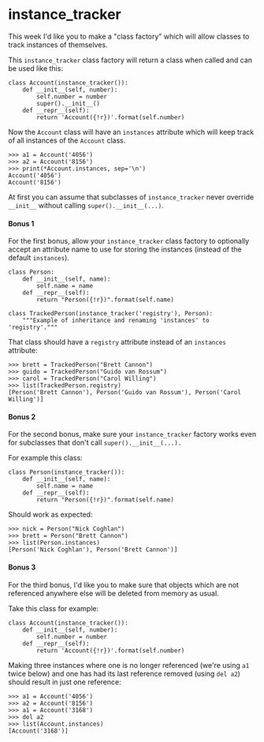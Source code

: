 # instance_tracker

This week I'd like you to make a "class factory" which will allow classes to track instances of themselves.

This `instance_tracker` class factory will return a class when called and can be used like this:

    class Account(instance_tracker()):
        def __init__(self, number):
            self.number = number
            super().__init__()
        def __repr__(self):
            return 'Account({!r})'.format(self.number)

Now the `Account` class will have an `instances` attribute which will keep track of all instances of the 
`Account` class.

    >>> a1 = Account('4056')
    >>> a2 = Account('8156')
    >>> print(*Account.instances, sep='\n')
    Account('4056')
    Account('8156')

At first you can assume that subclasses of `instance_tracker` never override `__init__` without 
calling `super().__init__(...)`.

#### Bonus 1

For the first bonus, allow your `instance_tracker` class factory to optionally accept an attribute name to 
use for storing the instances (instead of the default `instances`).

    class Person:
        def __init__(self, name):
            self.name = name
        def __repr__(self):
            return "Person({!r})".format(self.name)
    
    class TrackedPerson(instance_tracker('registry'), Person):
        """Example of inheritance and renaming 'instances' to 'registry'."""

That class should have a `registry` attribute instead of an `instances` attribute:

    >>> brett = TrackedPerson("Brett Cannon")
    >>> guido = TrackedPerson("Guido van Rossum")
    >>> carol = TrackedPerson("Carol Willing")
    >>> list(TrackedPerson.registry)
    [Person('Brett Cannon'), Person('Guido van Rossum'), Person('Carol Willing')]

#### Bonus 2

For the second bonus, make sure your `instance_tracker` factory works even for subclasses that don't call 
`super().__init__(...).`

For example this class:

    class Person(instance_tracker()):
        def __init__(self, name):
            self.name = name
        def __repr__(self):
            return "Person({!r})".format(self.name)

Should work as expected:

    >>> nick = Person("Nick Coghlan")
    >>> brett = Person("Brett Cannon")
    >>> list(Person.instances)
    [Person('Nick Coghlan'), Person('Brett Cannon')]

#### Bonus 3

For the third bonus, I'd like you to make sure that objects which are not referenced anywhere else will be 
deleted from memory as usual.

Take this class for example:

    class Account(instance_tracker()):
        def __init__(self, number):
            self.number = number
        def __repr__(self):
            return 'Account({!r})'.format(self.number)

Making three instances where one is no longer referenced (we're using `a1` twice below) and one has had its 
last reference removed (using `del a2`) should result in just one reference:

    >>> a1 = Account('4056')
    >>> a2 = Account('8156')
    >>> a1 = Account('3168')
    >>> del a2
    >>> list(Account.instances)
    [Account('3168')]
